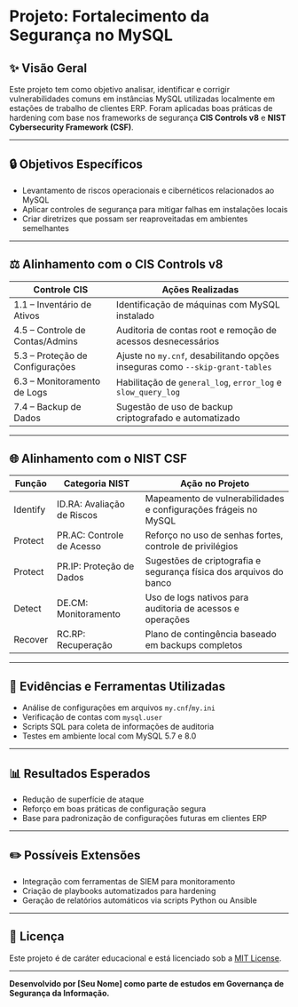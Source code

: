 # Projeto: Fortalecimento da Segurança no MySQL

## ✨ Visão Geral

Este projeto tem como objetivo analisar, identificar e corrigir vulnerabilidades comuns em instâncias MySQL utilizadas localmente em estações de trabalho de clientes ERP. Foram aplicadas boas práticas de hardening com base nos frameworks de segurança **CIS Controls v8** e **NIST Cybersecurity Framework (CSF)**.

---

## 🔒 Objetivos Específicos

* Levantamento de riscos operacionais e cibernéticos relacionados ao MySQL
* Aplicar controles de segurança para mitigar falhas em instalações locais
* Criar diretrizes que possam ser reaproveitadas em ambientes semelhantes

---

## ⚖️ Alinhamento com o CIS Controls v8

| Controle CIS                    | Ações Realizadas                                                              |
| ------------------------------- | ----------------------------------------------------------------------------- |
| 1.1 – Inventário de Ativos      | Identificação de máquinas com MySQL instalado                                 |
| 4.5 – Controle de Contas/Admins | Auditoria de contas root e remoção de acessos desnecessários                  |
| 5.3 – Proteção de Configurações | Ajuste no `my.cnf`, desabilitando opções inseguras como `--skip-grant-tables` |
| 6.3 – Monitoramento de Logs     | Habilitação de `general_log`, `error_log` e `slow_query_log`                  |
| 7.4 – Backup de Dados           | Sugestão de uso de backup criptografado e automatizado                        |

---

## 🌐 Alinhamento com o NIST CSF

| Função   | Categoria NIST             | Ação no Projeto                                                    |
| -------- | -------------------------- | ------------------------------------------------------------------ |
| Identify | ID.RA: Avaliação de Riscos | Mapeamento de vulnerabilidades e configurações frágeis no MySQL    |
| Protect  | PR.AC: Controle de Acesso  | Reforço no uso de senhas fortes, controle de privilégios           |
| Protect  | PR.IP: Proteção de Dados   | Sugestões de criptografia e segurança física dos arquivos do banco |
| Detect   | DE.CM: Monitoramento       | Uso de logs nativos para auditoria de acessos e operações          |
| Recover  | RC.RP: Recuperação         | Plano de contingência baseado em backups completos                 |

---

## 📁 Evidências e Ferramentas Utilizadas

* Análise de configurações em arquivos `my.cnf`/`my.ini`
* Verificação de contas com `mysql.user`
* Scripts SQL para coleta de informações de auditoria
* Testes em ambiente local com MySQL 5.7 e 8.0

---

## 📊 Resultados Esperados

* Redução de superfície de ataque
* Reforço em boas práticas de configuração segura
* Base para padronização de configurações futuras em clientes ERP

---

## ✏️ Possíveis Extensões

* Integração com ferramentas de SIEM para monitoramento
* Criação de playbooks automatizados para hardening
* Geração de relatórios automáticos via scripts Python ou Ansible

---

## 📄 Licença

Este projeto é de caráter educacional e está licenciado sob a [MIT License](LICENSE).

---

**Desenvolvido por \[Seu Nome] como parte de estudos em Governança de Segurança da Informação.**
